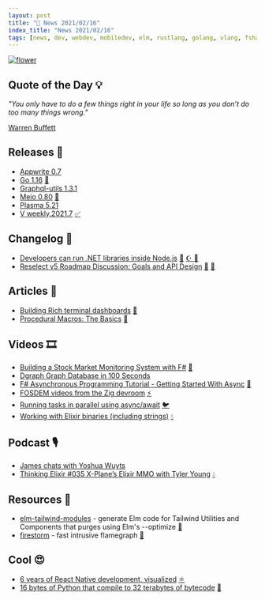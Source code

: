 ```yaml
---
layout: post
title: "📜 News 2021/02/16"
index_title: "News 2021/02/16"
tags: [news, dev, webdev, mobiledev, elm, rustlang, golang, vlang, fsharp, csharp, javascript, reactjs, python, elixir, ziglang, swift]
---
```


<a href="https://daily-tech-news.github.io/2021/02/16/news.html">
  <img src="https://user-images.githubusercontent.com/430272/108133308-1c2ac300-7093-11eb-89eb-053bef48a1ce.jpg"
     alt="flower"
     class="image">
</a>

## Quote of the Day 💡

_"You only have to do a few things right in your life so long as you don’t do too many things wrong."_

[Warren Buffett](https://en.wikipedia.org/wiki/Warren_Buffett)

## Releases 🥳

- [Appwrite 0.7](https://dev.to/eldadfux/announcing-the-release-of-appwrite-0-7-the-open-source-firebase-alternative-530d)
- [Go 1.16](https://golang.org/doc/go1.16) [🌰](https://golang.org "#golang")
- [Graphql-utils 1.3.1](https://github.com/Jenyus-Org/graphql-utils/packages/616867)
- [Meio 0.80](https://github.com/rillrate/meio/releases/tag/v0.80.0) [🦀](https://www.rust-lang.org "#rust")
- [Plasma 5.21](https://kde.org/announcements/plasma/5/5.21.0/)
- [V weekly.2021.7](https://github.com/vlang/v/releases/tag/weekly.2021.7) [✅](https://vlang.io "#vlang")

## Changelog 👀

- [Developers can run .NET libraries inside Node.js](https://github.com/dotnet/runtime/issues/47336) [🔷](https://fsharp.org "#fsharp #dotnet") [☪️ ](https://docs.microsoft.com/en-us/dotnet/csharp "#csharp #dotnet") [🔶](https://www.ecma-international.org "#javascript")
- [Reselect v5 Roadmap Discussion: Goals and API Design](https://github.com/reduxjs/reselect/discussions/491) [🔶](https://www.ecma-international.org "#javascript") [🔶](https://reactjs.org "#reactjs")

## Articles 📜

- [Building Rich terminal dashboards](https://www.willmcgugan.com/blog/tech/post/building-rich-terminal-dashboards/) [🐍](https://www.python.org "#python")
- [Procedural Macros: The Basics](https://blog.turbo.fish/proc-macro-basics/) [🦀](https://www.rust-lang.org "#rust")

## Videos 🎞

- [Building a Stock Market Monitoring System with F#](https://www.youtube.com/watch?v=ojCO-Ph1qdE) [🔷](https://fsharp.org "#fsharp #dotnet")
- [Dgraph Graph Database in 100 Seconds](https://www.youtube.com/watch?v=OzDG68VvPxY)
- [F# Asynchronous Programming Tutorial - Getting Started With Async](https://www.youtube.com/watch?v=eMSZSUbeexc) [🔷](https://fsharp.org "#fsharp #dotnet")
- [FOSDEM videos from the Zig devroom](https://video.fosdem.org/2021/D.zig/) [⚡️](https://ziglang.org "#ziglang")
- [Running tasks in parallel using async/await](https://www.youtube.com/watch?v=IwAO06Xt4OY) [🐦](https://developer.apple.com/swift "#swift")
- [Working with Elixir binaries (including strings)](https://www.youtube.com/watch?v=COfZwiFu1xU) [💧](https://elixir-lang.org "#elixirlang")

## Podcast 🎙

- [James chats with Yoshua Wuyts](https://jamesmunns.com/podcast/008-yosh/)
- [Thinking Elixir #035 X-Plane’s Elixir MMO with Tyler Young](https://thinkingelixir.com/podcast-episodes/035-x-planes-elixir-mmo-with-tyler-young/) [💧](https://elixir-lang.org "#elixirlang")

## Resources 🎪

- [elm-tailwind-modules](https://github.com/matheus23/elm-tailwind-modules) - generate Elm code for Tailwind Utilities and Components that purges using Elm's --optimize [🔰](https://elm-lang.org)
- [firestorm](https://github.com/That3Percent/firestorm) - fast intrusive flamegraph [🦀](https://www.rust-lang.org "#rust")

## Cool 😍

- [6 years of React Native development, visualized](https://www.visualsource.net/repo/github.com/facebook/react-native) [⚛️ ](https://reactnative.dev "#reactnative")
- [16 bytes of Python that compile to 32 terabytes of bytecode](https://codegolf.stackexchange.com/questions/69189/build-a-compiler-bomb/69415#69415) [🐍](https://www.python.org "#python")
